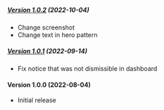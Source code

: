 ##### [Version 1.0.2](https://github.com/Codeinwp/raft/compare/v1.0.1...v1.0.2) (2022-10-04)

- Change screenshot
- Change text in hero pattern

##### [Version 1.0.1](https://github.com/Codeinwp/raft/compare/v1.0.0...v1.0.1) (2022-09-14)

- Fix notice that was not dismissible in dashboard

####   Version 1.0.0 (2022-08-04)

- Initial release
